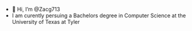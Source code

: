 - 👋 Hi, I’m @Zacg713
- I am curently persuing a Bachelors degree in Computer Science at the University of Texas at Tyler

<!---
Zacg713/Zacg713 is a ✨ special ✨ repository because its `README.md` (this file) appears on your GitHub profile.
You can click the Preview link to take a look at your changes.
--->
